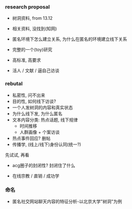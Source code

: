 ### research proposal

- 树洞资料, from 13.12
- 相关资料, 没找到(知网)
- 匿名环境下怎么建立关系, 为什么在匿名的环境建立线下关系


- 完整的一个(toy)研究
- 高标准, 高要求
- 活人 / 文献 / 逼自己访谈

### rebutal

- 私密性, 问不出来
- 目的性, 如何线下访谈?
- 一个人发树洞的内容和真实状态
- 为什么线下发, 为什么匿名
- 文本内容分类: 热点话题, 线下规律
    - 时间推移
    - 人群画像 + 个案访谈
- 热点事件回应? 删帖
- 传播学, (线上/线下)身份认同(统一?)

先试试, 再看

- acg圈子的封闭性? 封闭住了什么

- 在线宗教 / 直销 / 成功学

### 命名

- 匿名社交网站聊天内容的特征分析-以北京大学"树洞"为例
